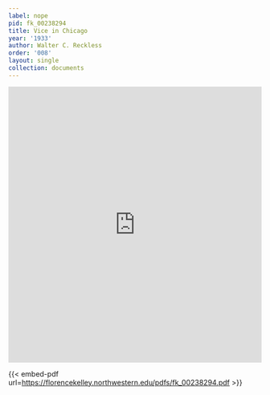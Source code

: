 ```yaml
---
label: nope
pid: fk_00238294
title: Vice in Chicago
year: '1933'
author: Walter C. Reckless
order: '008'
layout: single
collection: documents
---
```

<iframe src="https://northwestern.app.box.com/embed/s/d3devt63kzi8dqg90fvqkwrfkkobcwsn?sortColumn=date&view=list" width="100%" height="550" frameborder="0" allowfullscreen webkitallowfullscreen msallowfullscreen></iframe>


{{< embed-pdf url=https://florencekelley.northwestern.edu/pdfs/fk_00238294.pdf >}}